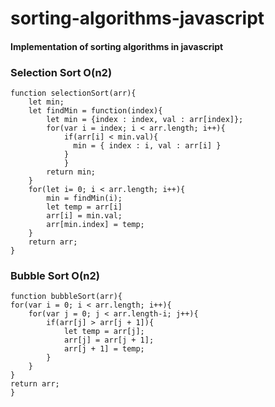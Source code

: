# sorting-algorithms-javascript
#### Implementation of sorting algorithms in javascript

### Selection Sort O(n2)

```
function selectionSort(arr){
	let min;
	let findMin = function(index){
		let min = {index : index, val : arr[index]};
        for(var i = index; i < arr.length; i++){
            if(arr[i] < min.val){
              min = { index : i, val : arr[i] }
            }
		    }
		return min;
	}
	for(let i= 0; i < arr.length; i++){
		min = findMin(i);
		let temp = arr[i]
		arr[i] = min.val;
		arr[min.index] = temp;
	}
	return arr;
}
```
### Bubble Sort O(n2)

```
function bubbleSort(arr){
for(var i = 0; i < arr.length; i++){
	for(var j = 0; j < arr.length-i; j++){
		if(arr[j] > arr[j + 1]){
			let temp = arr[j];
			arr[j] = arr[j + 1];
			arr[j + 1] = temp;
		}
	}
}
return arr;
}
```
